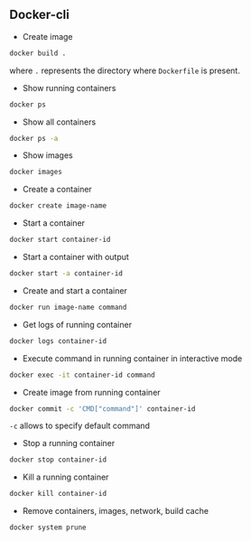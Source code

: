 ## Docker-cli
- Create image
```bash
docker build .
```
where ```.``` represents the directory where ```Dockerfile``` is present. 

- Show running containers
```bash
docker ps
```

- Show all containers
```bash
docker ps -a
```

- Show images
```bash
docker images
```

- Create a container
```bash
docker create image-name
```

- Start a container
```bash
docker start container-id
```

- Start a container with output
```bash
docker start -a container-id
```

- Create and start a container
```bash
docker run image-name command
```

- Get logs of running container
```bash
docker logs container-id
```

- Execute command in running container in interactive mode
```bash
docker exec -it container-id command
```

- Create image from running container
```bash
docker commit -c 'CMD["command"]' container-id
```
```-c``` allows to specify default command

- Stop a running container
```bash
docker stop container-id
```
- Kill a running container
```bash
docker kill container-id
```

- Remove containers, images, network, build cache
```bash
docker system prune
```
